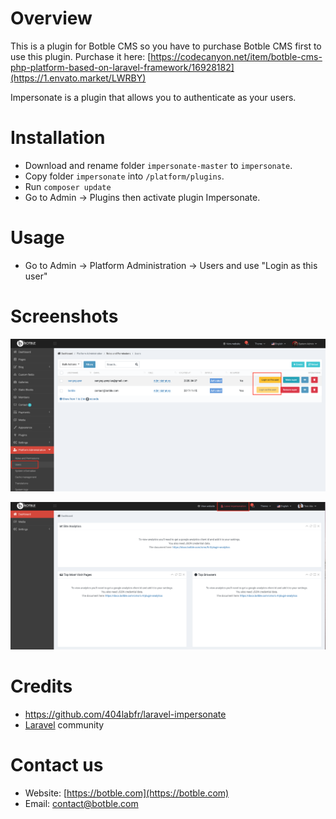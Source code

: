 # Overview
This is a plugin for Botble CMS so you have to purchase Botble CMS first to use this plugin. 
Purchase it here: [https://codecanyon.net/item/botble-cms-php-platform-based-on-laravel-framework/16928182](https://1.envato.market/LWRBY)

Impersonate is a plugin that allows you to authenticate as your users.

# Installation
- Download and rename folder `impersonate-master` to `impersonate`.
- Copy folder `impersonate` into `/platform/plugins`.
- Run `composer update`
- Go to Admin -> Plugins then activate plugin Impersonate.

# Usage
- Go to Admin -> Platform Administration -> Users and use "Login as this user"

# Screenshots

![Screenshot](https://raw.githubusercontent.com/botble/impersonate/master/public/images/screenshot-1.png)

![Screenshot](https://raw.githubusercontent.com/botble/impersonate/master/public/images/screenshot-2.png)

# Credits
- https://github.com/404labfr/laravel-impersonate
- [Laravel](https://github.com/laravel/framework) community

# Contact us
- Website: [https://botble.com](https://botble.com)
- Email: [contact@botble.com](mailto:contact@botble.com)
